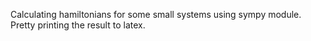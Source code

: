 Calculating hamiltonians for some small systems using sympy module. Pretty printing the result to latex.